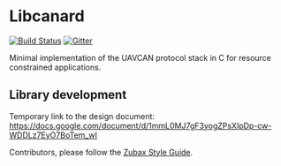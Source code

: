 # Libcanard
[![Build Status](https://travis-ci.org/UAVCAN/libcanard.svg?branch=master)](https://travis-ci.org/UAVCAN/libcanard)
[![Gitter](https://img.shields.io/badge/gitter-join%20chat-green.svg)](https://gitter.im/UAVCAN/general)

Minimal implementation of the UAVCAN protocol stack in C for resource constrained applications.

## Library development

Temporary link to the design document: https://docs.google.com/document/d/1mmL0MJ7gF3yogZPsXIpDp-cw-WDDLz7EyO7BoTem_wI

Contributors, please follow the [Zubax Style Guide](https://github.com/Zubax/zubax_style_guide).
